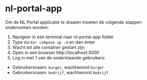 # nl-portal-app

Om de NL Portal applicatie te draaien moeten de volgende stappen ondernomen worden:

1. Navigeer in een terminal naar nl-portal-app folder
2. Type `docker compose up -d` en dan enter
3. Wacht tot alle container gestart zijn
4. Open in een browser http://localhost:3000
5. Log in met 1 van de onderstaande gebruikers:
* Gebruikersnaam: `burger`, wachtwoord `burger`
* Gebruikersnaam: `bedrijf`, wachtwoord `bedrijf`